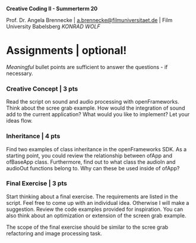 <!-- ---  
title: Creative Coding II
author: Angela Brennecke
affiliation: Film University Babelsberg KONRAD WOLF
date: Summer term 20
---   -->
**Creative Coding II - Summerterm 20**

Prof. Dr. Angela Brennecke | a.brennecke@filmuniversitaet.de | Film University Babelsberg *KONRAD WOLF*


# Assignments | optional!

_Meaningful_ bullet points are sufficient to answer the questions - if necessary.


### Creative Concept | 3 pts

Read the script on sound and audio processing with openFrameworks. Think about the scree grab example. How would the integration of sound add to the current application? What would you like to implement? Let your ideas flow.

### Inheritance | 4 pts

Find two examples of class inheritance in the openFrameworks SDK. As a starting point, you could review the relationship between ofApp and ofBaseApp class. Furthermore, find out to what class the audioIn and audioOut functions belong to. Why can these be used inside of ofApp?

### Final Exercise | 3 pts

Start thinking about a final exercise. The requirements are listed in the script. Feel free to come up with an individual idea. Otherwise I will make a suggestion. Review the code examples provided for inspiration. You can also think about an optimization or extension of the screen grab example. 

The scope of the final exercise should be similar to the scree grab refactoring and image processing task. 